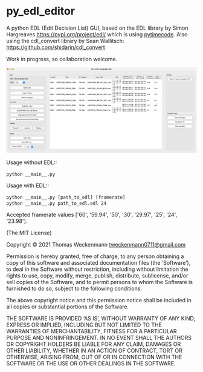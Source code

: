 py_edl_editor
=============

A python EDL (Edit Decision List) GUI, based on the EDL library
by Simon Hargreaves https://pypi.org/project/edl/ which is using
[pytimecode](https://code.google.com/p/pytimecode/).
Also using the cdl_convert library by Sean Wallitsch:
https://github.com/shidarin/cdl_convert

Work in progress, so collaboration welcome.

![py_edl_editor](py_edl_editor_gui.png?raw=true)

Usage without EDL::

    python __main__.py

Usage with EDL::

    python __main__.py [path_to_edl] [framerate]
    python __main__.py path_to_edl.edl 24

Accepted framerate values ['60', '59.94', '50', '30', '29.97', '25', '24',
'23.98'].

(The MIT License)

Copyright © 2021 Thomas Weckenmann <tweckenmann0711@gmail.com>

Permission is hereby granted, free of charge, to any person obtaining a copy of
this software and associated documentation files (the ‘Software’), to deal in
the Software without restriction, including without limitation the rights to
use, copy, modify, merge, publish, distribute, sublicense, and/or sell copies
of the Software, and to permit persons to whom the Software is furnished to do
so, subject to the following conditions:

The above copyright notice and this permission notice shall be included in all
copies or substantial portions of the Software.

THE SOFTWARE IS PROVIDED ‘AS IS’, WITHOUT WARRANTY OF ANY KIND, EXPRESS OR
IMPLIED, INCLUDING BUT NOT LIMITED TO THE WARRANTIES OF MERCHANTABILITY,
FITNESS FOR A PARTICULAR PURPOSE AND NONINFRINGEMENT. IN NO EVENT SHALL THE
AUTHORS OR COPYRIGHT HOLDERS BE LIABLE FOR ANY CLAIM, DAMAGES OR OTHER
LIABILITY, WHETHER IN AN ACTION OF CONTRACT, TORT OR OTHERWISE, ARISING FROM,
OUT OF OR IN CONNECTION WITH THE SOFTWARE OR THE USE OR OTHER DEALINGS IN THE
SOFTWARE.
